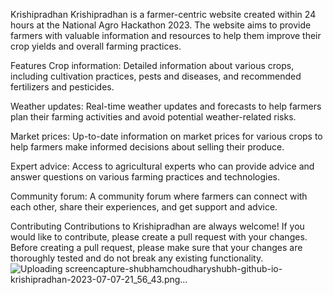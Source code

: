 Krishipradhan
Krishipradhan is a farmer-centric website created within 24 hours at the National Agro Hackathon 2023. The website aims to provide farmers with valuable information and resources to help them improve their crop yields and overall farming practices.

Features
Crop information: Detailed information about various crops, including cultivation practices, pests and diseases, and recommended fertilizers and pesticides.

Weather updates: Real-time weather updates and forecasts to help farmers plan their farming activities and avoid potential weather-related risks.

Market prices: Up-to-date information on market prices for various crops to help farmers make informed decisions about selling their produce.

Expert advice: Access to agricultural experts who can provide advice and answer questions on various farming practices and technologies.

Community forum: A community forum where farmers can connect with each other, share their experiences, and get support and advice.

Contributing
Contributions to Krishipradhan are always welcome! If you would like to contribute, please create a pull request with your changes. Before creating a pull request, please make sure that your changes are thoroughly tested and do not break any existing functionality.
![Uploading screencapture-shubhamchoudharyshubh-github-io-krishipradhan-2023-07-07-21_56_43.png…]()
